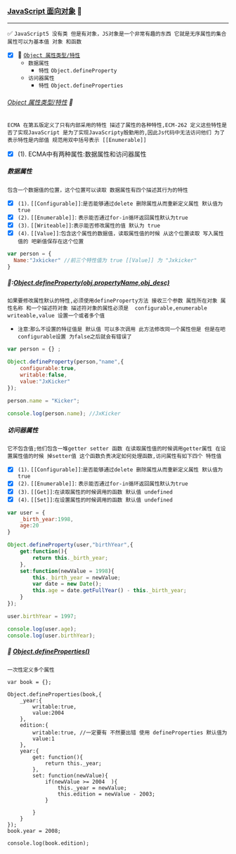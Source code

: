 ### [JavaScript 面向对象](#top) <b id="top"></b> :maple_leaf:

----
:white_check_mark: `JavaScript5 没有类 但是有对象，JS对象是一个非常有趣的东西 它就是无序属性的集合 属性可以为基本值 对象 和函数`

- [x] :maple_leaf: [`Object 属性类型/特性`](#object)
   * `数据属性`
       * `特性` `Object.defineProperty`
   * `访问器属性`
       * `特性` `Object.defineProperties`
###### [Object 属性类型/特性](#top)  :maple_leaf:
`ECMA 在第五版定义了只有内部采用的特性 描述了属性的各种特性,ECM-262 定义这些特性是否了实现JavaScript 是为了实现JavaScripty殷勤用的,因此Js代码中无法访问他们
为了表示特性是内部值 规范用双中括号表示 [[Enumerable]]`

- [x] (1). ECMA中有两种属性:数据属性和访问器属性

##### 数据属性
`包含一个数据值的位置，这个位置可以读取 数据属性有四个描述其行为的特性`

- [x] `(1)`. `[[Configurable]]`:`是否能够通过delete 删除属性从而重新定义属性 默认值为true`
- [x] `(2)`. `[[Enumerable]]`: `表示能否通过for-in循环返回属性默认为true`
- [x] `(3)`. `[[Writeable]]`:`表示能否修改属性的值 默认为 true`
- [x] `(4)`. `[[Value]]`:`包含这个属性的数据值，读取属性值的时候 从这个位置读取 写入属性值的 吧新值保存在这个位置`

```javascript
var person = {
  Name:"Jxkicker" //前三个特性值为 true [[Value]] 为 "Jxkicker"
}
```
#####  :maple_leaf::[Object.defineProperty(obj,propertyName,obj_desc)](#top)
`如果要修改属性默认的特性,必须使用defineProperty方法 接收三个参数 属性所在对象 属性名称 和一个描述符对象 描述符对象的属性必须是  configurable,enumerable
writeable,value 设置一个或者多个值`
* `注意`:`那么不设置的特征值是 默认值 可以多次调用 此方法修改同一个属性但是 但是在吧configurable设置 为false之后就会有错误了 `
```javascript
var person = {} ; 

Object.defineProperty(person,"name",{
    configurable:true,
    writable:false,
    value:"JxKicker"
});

person.name = "Kicker";

console.log(person.name); //JxKicker
```

##### 访问器属性
`它不包含值;他们包含一堆getter setter 函数 在读取属性值的时候调用getter属性 在设置属性值的时候 掉setter值 这个函数负责决定如何处理函数,访问属性有如下四个
特性值`

- [x] `(1)`. `[[Configurable]]`:`是否能够通过delete 删除属性从而重新定义属性 默认值为true`
- [x] `(2)`. `[[Enumerable]]`: `表示能否通过for-in循环返回属性默认为true`
- [x] `(3)`. `[[Get]]`:`在读取属性的时候调用的函数 默认值 undefined`
- [x] `(4)`. `[[Set]]`:`在设置属性的时候调用的函数 默认值 undefined`

```javascript
var user = {
    _birth_year:1998,
    age:20
}

Object.defineProperty(user,"birthYear",{
    get:function(){
        return this._birth_year;
    },
    set:function(newValue = 1998){
        this._birth_year = newValue;
        var date = new Date();
        this.age = date.getFullYear() - this._birth_year;
    }
});

user.birthYear = 1997;

console.log(user.age);
console.log(user.birthYear);
```

##### :maple_leaf: [Object.defineProperties()](#top)
`一次性定义多个属性`

```node
var book = {};

Object.defineProperties(book,{
    _year:{
        writable:true,
        value:2004
    },
    edition:{
        writable:true, //一定要有 不然要出错 使用 defineProperties 默认值为
        value:1
    },
    year:{
        get: function(){
            return this._year;
        },
        set: function(newValue){
            if(newValue >= 2004  ){
                this._year = newValue;
                this.edition = newValue - 2003;
            }
            
        }
    }
});
book.year = 2008;

console.log(book.edition);
```














